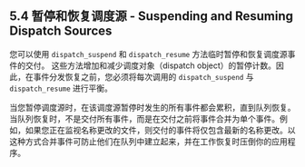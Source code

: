 ## 5.4 暂停和恢复调度源 - Suspending and Resuming Dispatch Sources
您可以使用 `dispatch_suspend` 和 `dispatch_resume` 方法临时暂停和恢复调度源事件的交付。 这些方法增加和减少调度对象（dispatch object）的暂停计数。因此，在事件分发恢复之前，您必须将每次调用的 `dispatch_suspend` 与 `dispatch_resume` 进行平衡。

当您暂停调度源时，在该调度源暂停时发生的所有事件都会累积，直到队列恢复。当队列恢复时，不是交付所有事件，而是在交付之前将事件合并为单个事件。例如，如果您正在监视名称更改的文件，则交付的事件将仅包含最新的名称更改。以这种方式合并事件可防止他们在队列中建立起来，并在工作恢复时压倒你的应用程序。